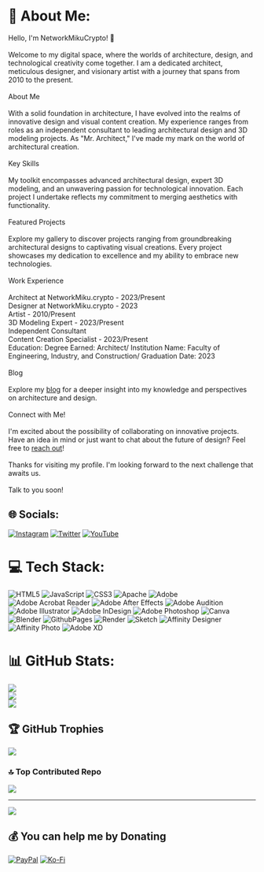 # 💫 About Me:
Hello, I'm NetworkMikuCrypto! 👋<br><br>Welcome to my digital space, where the worlds of architecture, design, and technological creativity come together. I am a dedicated architect, meticulous designer, and visionary artist with a journey that spans from 2010 to the present.<br><br>About Me<br><br>With a solid foundation in architecture, I have evolved into the realms of innovative design and visual content creation. My experience ranges from roles as an independent consultant to leading architectural design and 3D modeling projects. As "Mr. Architect," I've made my mark on the world of architectural creation.<br><br>Key Skills<br><br>My toolkit encompasses advanced architectural design, expert 3D modeling, and an unwavering passion for technological innovation. Each project I undertake reflects my commitment to merging aesthetics with functionality.<br><br>Featured Projects<br><br>Explore my gallery to discover projects ranging from groundbreaking architectural designs to captivating visual creations. Every project showcases my dedication to excellence and my ability to embrace new technologies.<br><br>Work Experience<br><br>Architect at NetworkMiku.crypto - 2023/Present<br>Designer at NetworkMiku.crypto - 2023<br>Artist - 2010/Present<br>3D Modeling Expert - 2023/Present<br>Independent Consultant<br>Content Creation Specialist - 2023/Present<br>Education: Degree Earned: Architect/ Institution Name: Faculty of Engineering, Industry, and Construction/ Graduation Date: 2023<br><br>Blog <br><br>Explore my [blog](https://linktr.ee/networkmiku.crypto) for a deeper insight into my knowledge and perspectives on architecture and design.<br><br>Connect with Me!<br><br>I'm excited about the possibility of collaborating on innovative projects. Have an idea in mind or just want to chat about the future of design? Feel free to <a href="mailto:mailto:networkmiku.crypto@ethermail.io?cc=networkmiku.crypto@ud.me&subject=Book%20your%20free%20consultation&body=%22Thank%20you%20once%20again%20for%20being%20part%20of%20our%20community.%20Every%20suggestion%20matters%2C%20and%20we%20are%20excited%20to%20make%20networkmiku.crypto%20even%20better%20based%20on%20your%20feedback.%22">reach out</a>!<br><br>Thanks for visiting my profile. I'm looking forward to the next challenge that awaits us.<br><br>Talk to you soon!


## 🌐 Socials:
[![Instagram](https://img.shields.io/badge/Instagram-%23E4405F.svg?logo=Instagram&logoColor=white)](https://instagram.com/@caatechnique) [![Twitter](https://img.shields.io/badge/Twitter-%231DA1F2.svg?logo=Twitter&logoColor=white)](https://twitter.com/@caaz_c) [![YouTube](https://img.shields.io/badge/YouTube-%23FF0000.svg?logo=YouTube&logoColor=white)](https://youtube.com/@@networkmiku.crypto) 

# 💻 Tech Stack:
![HTML5](https://img.shields.io/badge/html5-%23E34F26.svg?style=for-the-badge&logo=html5&logoColor=white) ![JavaScript](https://img.shields.io/badge/javascript-%23323330.svg?style=for-the-badge&logo=javascript&logoColor=%23F7DF1E) ![CSS3](https://img.shields.io/badge/css3-%231572B6.svg?style=for-the-badge&logo=css3&logoColor=white) ![Apache](https://img.shields.io/badge/apache-%23D42029.svg?style=for-the-badge&logo=apache&logoColor=white) ![Adobe](https://img.shields.io/badge/adobe-%23FF0000.svg?style=for-the-badge&logo=adobe&logoColor=white) ![Adobe Acrobat Reader](https://img.shields.io/badge/Adobe%20Acrobat%20Reader-EC1C24.svg?style=for-the-badge&logo=Adobe%20Acrobat%20Reader&logoColor=white) ![Adobe After Effects](https://img.shields.io/badge/Adobe%20After%20Effects-9999FF.svg?style=for-the-badge&logo=Adobe%20After%20Effects&logoColor=white) ![Adobe Audition](https://img.shields.io/badge/Adobe%20Audition-9999FF.svg?style=for-the-badge&logo=Adobe%20Audition&logoColor=white) ![Adobe Illustrator](https://img.shields.io/badge/adobe%20illustrator-%23FF9A00.svg?style=for-the-badge&logo=adobe%20illustrator&logoColor=white) ![Adobe InDesign](https://img.shields.io/badge/Adobe%20InDesign-49021F?style=for-the-badge&logo=adobeindesign&logoColor=FF3366) ![Adobe Photoshop](https://img.shields.io/badge/adobe%20photoshop-%2331A8FF.svg?style=for-the-badge&logo=adobe%20photoshop&logoColor=white) ![Canva](https://img.shields.io/badge/Canva-%2300C4CC.svg?style=for-the-badge&logo=Canva&logoColor=white) ![Blender](https://img.shields.io/badge/blender-%23F5792A.svg?style=for-the-badge&logo=blender&logoColor=white) ![GithubPages](https://img.shields.io/badge/github%20pages-121013?style=for-the-badge&logo=github&logoColor=white) ![Render](https://img.shields.io/badge/Render-%46E3B7.svg?style=for-the-badge&logo=render&logoColor=white) ![Sketch](https://img.shields.io/badge/Sketch-FFB387?style=for-the-badge&logo=sketch&logoColor=black) ![Affinity Designer](https://img.shields.io/badge/affinity%20desginer-%231B72BE.svg?style=for-the-badge&logo=affinity-designer&logoColor=white) ![Affinity Photo](https://img.shields.io/badge/affinityphoto-%237E4DD2.svg?style=for-the-badge&logo=affinity-photo&logoColor=white) ![Adobe XD](https://img.shields.io/badge/Adobe%20XD-470137?style=for-the-badge&logo=Adobe%20XD&logoColor=#FF61F6)
# 📊 GitHub Stats:
![](https://github-readme-stats.vercel.app/api?username=CarJanv&theme=great-gatsby&hide_border=false&include_all_commits=false&count_private=false)<br/>
![](https://github-readme-streak-stats.herokuapp.com/?user=CarJanv&theme=great-gatsby&hide_border=false)<br/>
![](https://github-readme-stats.vercel.app/api/top-langs/?username=CarJanv&theme=great-gatsby&hide_border=false&include_all_commits=false&count_private=false&layout=compact)

## 🏆 GitHub Trophies
![](https://github-profile-trophy.vercel.app/?username=CarJanv&theme=apprentice&no-frame=false&no-bg=true&margin-w=4)

### 🔝 Top Contributed Repo
![](https://github-contributor-stats.vercel.app/api?username=CarJanv&limit=5&theme=apprentice&combine_all_yearly_contributions=true)

---
[![](https://visitcount.itsvg.in/api?id=CarJanv&icon=0&color=0)](https://visitcount.itsvg.in)

  ## 💰 You can help me by Donating
  [![PayPal](https://img.shields.io/badge/PayPal-00457C?style=for-the-badge&logo=paypal&logoColor=white)](https://paypal.me/https://paypal.me/networkmikucrypto?country.x=EC&locale.x=es_XC) [![Ko-Fi](https://img.shields.io/badge/Ko--fi-F16061?style=for-the-badge&logo=ko-fi&logoColor=white)](https://ko-fi.com/https://ko-fi.com/caazch) 

  
<!-- Proudly created with GPRM ( https://gprm.itsvg.in ) -->
